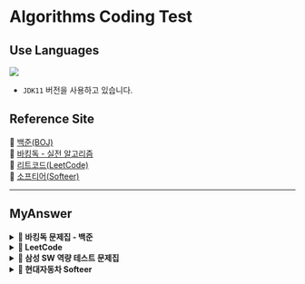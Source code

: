 # Algorithms Coding Test

## Use Languages

<img src="https://img.shields.io/badge/-Java-red?logo=Java&logoColor=white&style=flat-square"/></a>  
- `JDK11` 버전을 사용하고 있습니다.

## Reference Site

📝 [백준(BOJ)](https://www.acmicpc.net/) </br>
📝 [바킹독 - 실전 알고리즘](https://github.com/encrypted-def/basic-algo-lecture/tree/master) </br>
📝 [리트코드(LeetCode)](https://leetcode.com/problemset/) </br>
📝 [소프티어(Softeer)](https://softeer.ai/practice) </br>

---

## MyAnswer

<details><summary><b> 🚀 바킹독 문제집 - 백준</b></summary>
<div>
<blockquote>

|  번호  |                       주제                       |                                              진행도                                               |
|:----:|:----------------------------------------------:|:----------------------------------------------------------------------------------------------:|
| 0x05 |     [스택](src/baa_kingDog/stack/README.md)      |  ![100%](https://progress-bar.dev/6/?scale=8&title=progress&width=500&color=babaca&suffix=/8)  |
| 0x06 |      [큐](src/baa_kingDog/queue/README.md)      |  ![100%](https://progress-bar.dev/3/?scale=3&title=progress&width=500&color=babaca&suffix=/3)  |
| 0x07 |      [덱](src/baa_kingDog/deque/README.md)      |  ![100%](https://progress-bar.dev/3/?scale=4&title=progress&width=500&color=babaca&suffix=/4)  |
| 0x08 |                스택의 활용(수식의 괄호 쌍)                |  ![100%](https://progress-bar.dev/0/?scale=5&title=progress&width=500&color=babaca&suffix=/5)  |
| 0x09 |      [BFS](src/baa_kingDog/bfs/README.md)      | ![100%](https://progress-bar.dev/4/?scale=30&title=progress&width=500&color=babaca&suffix=/30) |
| 0x0B |   [재귀](src/baa_kingDog/recursion/README.md)    | ![100%](https://progress-bar.dev/4/?scale=10&title=progress&width=500&color=babaca&suffix=/10) |
| 0x0C | [백트래킹](src/baa_kingDog/backtracking/README.md) | ![100%](https://progress-bar.dev/3/?scale=20&title=progress&width=500&color=babaca&suffix=/20) |
| 0x0D |                     시뮬레이션                      | ![100%](https://progress-bar.dev/0/?scale=61&title=progress&width=500&color=babaca&suffix=/61) |
| 0x0E |                      정렬 I                      |  ![100%](https://progress-bar.dev/0/?scale=8&title=progress&width=500&color=babaca&suffix=/8)  |
| 0x0F |                     정렬 II                      |  ![100%](https://progress-bar.dev/0/?scale=9&title=progress&width=500&color=babaca&suffix=/9)  |
| 0x10 |                   다이나믹 프로그래밍                   | ![100%](https://progress-bar.dev/0/?scale=44&title=progress&width=500&color=babaca&suffix=/44) |
| 0x11 |                      그리디                       | ![100%](https://progress-bar.dev/0/?scale=17&title=progress&width=500&color=babaca&suffix=/17) |
| 0x12 |                       수학                       | ![100%](https://progress-bar.dev/0/?scale=39&title=progress&width=500&color=babaca&suffix=/39) |
| 0x13 |                      이분탐색                      | ![100%](https://progress-bar.dev/0/?scale=21&title=progress&width=500&color=babaca&suffix=/21) |
| 0x14 |                     투 포인터                      | ![100%](https://progress-bar.dev/0/?scale=11&title=progress&width=500&color=babaca&suffix=/11) |
| 0x15 |                       해시                       | ![100%](https://progress-bar.dev/0/?scale=10&title=progress&width=500&color=babaca&suffix=/10) |
| 0x16 |                    이진 검색 트리                    |  ![100%](https://progress-bar.dev/0/?scale=7&title=progress&width=500&color=babaca&suffix=/7)  |
| 0x17 |                     우선순위 큐                     |  ![100%](https://progress-bar.dev/0/?scale=8&title=progress&width=500&color=babaca&suffix=/8)  |
</blockquote>
</div>
</details>

<details><summary><b> 🚀 LeetCode </b></summary>
<div>
<h3> Array </h3>
<blockquote>

|  번호  |                        주제                         | 난이도 |
|:----:|:-------------------------------------------------:|:---:|
| 0001 | [Two Sum](https://leetcode.com/problems/two-sum/) | `easy`|

</blockquote>

<h3> Linked List </h3>
<blockquote>

|  번호  |                                     주제                                      | 난이도 |
|:----:|:---------------------------------------------------------------------------:|:---:|
| 0206 | [Reverse a Linked List](https://leetcode.com/problems/reverse-linked-list/) | `easy`|

</blockquote>
</div>
</details>


<details><summary><b> 🚀 삼성 SW 역량 테스트 문제집</b></summary>
<div>
<blockquote>
  <ul>
    <li><a href='https://github.com/IToriginal/AlgorithmCT/blob/main/src/baekjoon/%EC%82%BC%EC%84%B1A%ED%98%95/%EC%8B%9C%ED%97%98%EA%B0%90%EB%8F%85_13458/Main.java'>BOJ13458 - 시험 감독</a> : 수학, 사칙연산</li>
    <li><a href='https://github.com/IToriginal/AlgorithmCT/blob/main/src/baekjoon/%EC%82%BC%EC%84%B1A%ED%98%95/%EC%A3%BC%EC%82%AC%EC%9C%84%EA%B5%B4%EB%A6%AC%EA%B8%B0_14499/Main.java'>BOJ14499 - 주사위 굴리기</a> : 구현, 시뮬레이션 </li>
    <li><a href='https://github.com/IToriginal/AlgorithmCT/blob/main/src/baekjoon/%EC%82%BC%EC%84%B1A%ED%98%95/%ED%87%B4%EC%82%AC_14501/Main.java'>BOJ14501 - 퇴사</a> : 백트래킹(Backtracking)</li>
  </ul>
</blockquote>
</div>
</details>

<details><summary><b> 🚀 현대자동차 Softeer </b></summary>
<div>
<blockquote>
  <ul>
    <li><a href='https://softeer.ai/practice/6283'>Level2 - 8단 변속기</a> : 구현</li>
    <li><a href='https://softeer.ai/practice/6280'>Level2 - 지도 자동 구축</a> : 구현</li>
    <li><a href='https://softeer.ai/practice/6282'>Level2 - 장애물 인식 프로그램</a> : BFS</li>
    <li><a href='https://softeer.ai/practice/6284'>Level2 - 바이러스</a> : 구현</li>
    <li><a href='https://softeer.ai/practice/6270'>Level2 - GBC</a> : 구현</li>
    <li><a href='https://softeer.ai/practice/6269'>Level2 - 비밀 메뉴</a> : 구현</li>
    <li><a href='https://softeer.ai/practice/6294'>Level3 - 성적평균</a> : 구현</li>
  </ul>
</blockquote>
</div>
</details>

